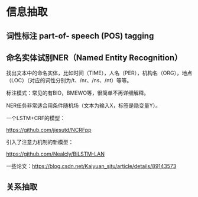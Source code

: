 # 信息抽取

## 词性标注 part-of- speech (POS) tagging



## 命名实体试别NER（Named Entity Recognition）

找出文本中的命名实体，比如时间（TIME），人名（PER），机构名（ORG），地点（LOC）（对应的词性分别为/t、/nr、/ns、/nt）等等。

标注模式：常见的有BIO，BMEWO等，很简单不再详细解释。

NER任务非常适合用条件随机场（文本为输入X，标签是隐变量Y）。

一个LSTM+CRF的模型：

 https://github.com/jiesutd/NCRFpp 

引入了注意力机制的新模型：

https://github.com/Nealcly/BiLSTM-LAN

一些论文：https://blog.csdn.net/Kaiyuan_sjtu/article/details/89143573

## 关系抽取



